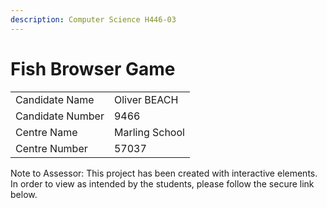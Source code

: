 ```yaml
---
description: Computer Science H446-03
---
```


# Fish Browser Game



|                  |                |
| ---------------- | -------------- |
| Candidate Name   | Oliver BEACH   |
| Candidate Number | 9466           |
| Centre Name      | Marling School |
| Centre Number    | 57037          |

Note to Assessor: This project has been created with interactive elements. In order to view as intended by the students, please follow the secure link below.

